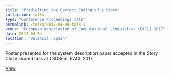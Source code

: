 ```yaml
---
title: "Prediciting the Correct Ending of a Story"
collection: talks
type: "Conference Proceedings talk"
permalink: /talks/2017-04-04-talk-1
venue: "European Association of Computational Linguistics (EACL) 2017"
date: 2017-04-04
location: "Valencia, Spain"
---
```


Poster presented for the system description paper accepted in the Story Cloze shared task at LSDSem, EACL 2017.

[View](https://pranav-goel.github.io/files/Predicting_the_Correct_Ending_of_a_Story_final.pdf)
